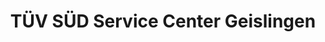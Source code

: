---
title: "TÜV SÜD Service Center Geislingen"
url: /geislingen-an-der-steige/tuev-sued-service-center-geislingen/
shop: Autowerkstatt
---